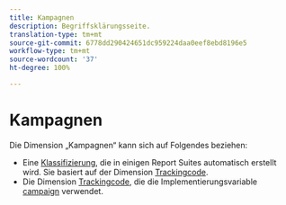 ```yaml
---
title: Kampagnen
description: Begriffsklärungsseite.
translation-type: tm+mt
source-git-commit: 6778dd290424651dc959224daa0eef8ebd8196e5
workflow-type: tm+mt
source-wordcount: '37'
ht-degree: 100%

---
```



# Kampagnen

Die Dimension „Kampagnen“ kann sich auf Folgendes beziehen:

* Eine [Klassifizierung](../classifications/c-classifications.md), die in einigen Report Suites automatisch erstellt wird. Sie basiert auf der Dimension [Trackingcode](tracking-code.md).
* Die Dimension [Trackingcode](tracking-code.md), die die Implementierungsvariable [campaign](/help/implement/vars/page-vars/campaign.md) verwendet.

